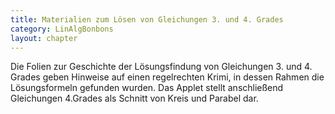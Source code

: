 ```yaml
---
title: Materialien zum Lösen von Gleichungen 3. und 4. Grades
category: LinAlgBonbons
layout: chapter
---
```


Die Folien zur Geschichte der Lösungsfindung von Gleichungen 3. und 4. Grades geben Hinweise auf einen regelrechten Krimi, in dessen Rahmen die Lösungsformeln gefunden wurden. Das Applet stellt anschließend Gleichungen 4.Grades als Schnitt von Kreis und Parabel dar.
